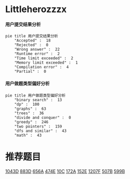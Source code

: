 # Littleherozzzx

<!-- tabs:start -->



#### **用户提交结果分析**

```mermaid
pie title 用户提交结果分析
    "Accepted" :  18
    "Rejected" :  0
    "Wrong answer" :  22
    "Runtime error" :  2
    "Time limit exceeded" :  2
    "Memory limit exceeded" :  1
    "Compilation error" :  4
    "Partial" :  0
```

#### **用户做题类型偏好分析**

```mermaid
pie title 用户做题类型偏好分析
    "binary search" :  13
    "dp" :  100
    "graphs" :  63
    "trees" :  36
    "divide and conquer" :  0
    "greedy" :  246
    "two pointers" :  159
    "dfs and similar" :  43
    "math" :  43
```



<!-- tabs:end -->
# 推荐题目
[1043D](https://codeforces.com/contest/1043/problem/D)
[883D](https://codeforces.com/contest/883/problem/D)
[656A](https://codeforces.com/contest/656/problem/A)
[474E](https://codeforces.com/contest/474/problem/E)
[10C](https://codeforces.com/contest/10/problem/C)
[172A](https://codeforces.com/contest/172/problem/A)
[152E](https://codeforces.com/contest/152/problem/E)
[1207F](https://codeforces.com/contest/1207/problem/F)
[507B](https://codeforces.com/contest/507/problem/B)
[599B](https://codeforces.com/contest/599/problem/B)
